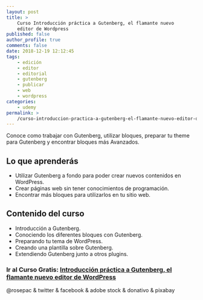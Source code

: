 ```yaml
---
layout: post
title: >
    Curso Introducción práctica a Gutenberg, el flamante nuevo
    editor de Wordpress
published: false
author_profile: true
comments: false
date: 2018-12-19 12:12:45
tags:
    - edición
    - editor
    - editorial
    - gutenberg
    - publicar
    - web
    - wordpress
categories:
    - udemy
permalink: >
    /curso-introduccion-practica-a-gutenberg-el-flamante-nuevo-editor-de-wordpress
---
```

Conoce como trabajar con Gutenberg, utilizar bloques, preparar tu theme para Gutenberg y encontrar bloques más Avanzados.

## Lo que aprenderás

  * Utilizar Gutenberg a fondo para poder crear nuevos contenidos en WordPress.
  * Crear páginas web sin tener conocimientos de programación.
  * Encontrar más bloques para utilizarlos en tu sitio web.

## Contenido del curso

  * Introducción a Gutenberg.
  * Conociendo los diferentes bloques con Gutenberg.
  * Preparando tu tema de WordPress.
  * Creando una plantilla sobre Gutenberg.
  * Extendiendo Gutenberg junto a otros plugins.


  


### **Ir al Curso Gratis: [Introducción práctica a Gutenberg, el flamante nuevo editor de WordPress][1]**


  



  @rosepac & twitter & facebook & adobe stock & donativo & pixabay


 [1]: https://www.udemy.com/share/100vQkAkoaeF5RTXw=/